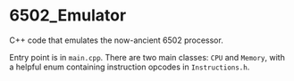 # 6502_Emulator

C++ code that emulates the now-ancient 6502 processor.

Entry point is in `main.cpp`. There are two main classes: `CPU` and `Memory`, with a helpful enum containing instruction opcodes in `Instructions.h`.

